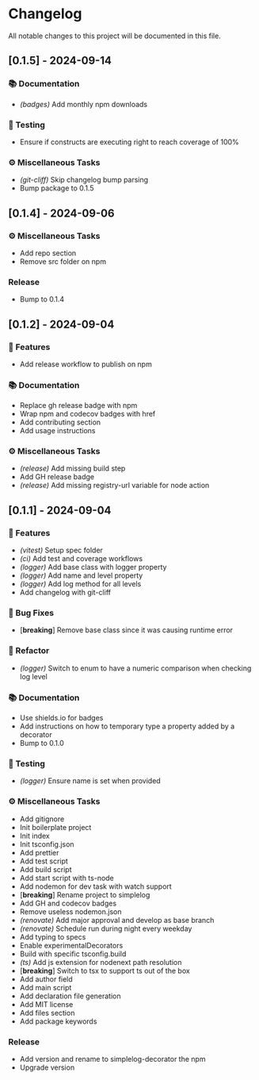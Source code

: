 # Changelog

All notable changes to this project will be documented in this file.

## [0.1.5] - 2024-09-14

### 📚 Documentation

- *(badges)* Add monthly npm downloads

### 🧪 Testing

- Ensure if constructs are executing right to reach coverage of 100%

### ⚙️ Miscellaneous Tasks

- *(git-cliff)* Skip changelog bump parsing
- Bump package to 0.1.5

## [0.1.4] - 2024-09-06

### ⚙️ Miscellaneous Tasks

- Add repo section
- Remove src folder on npm

### Release

- Bump to 0.1.4

## [0.1.2] - 2024-09-04

### 🚀 Features

- Add release workflow to publish on npm

### 📚 Documentation

- Replace gh release badge with npm
- Wrap npm and codecov badges with href
- Add contributing section
- Add usage instructions

### ⚙️ Miscellaneous Tasks

- *(release)* Add missing build step
- Add GH release badge
- *(release)* Add missing registry-url variable for node action

## [0.1.1] - 2024-09-04

### 🚀 Features

- *(vitest)* Setup spec folder
- *(ci)* Add test and coverage workflows
- *(logger)* Add base class with logger property
- *(logger)* Add name and level property
- *(logger)* Add log method for all levels
- Add changelog with git-cliff

### 🐛 Bug Fixes

- [**breaking**] Remove base class since it was causing runtime error

### 🚜 Refactor

- *(logger)* Switch to enum to have a numeric comparison when checking log level

### 📚 Documentation

- Use shields.io for badges
- Add instructions on how to temporary type a property added by a decorator
- Bump to 0.1.0

### 🧪 Testing

- *(logger)* Ensure name is set when provided

### ⚙️ Miscellaneous Tasks

- Add gitignore
- Init boilerplate project
- Init index
- Init tsconfig.json
- Add prettier
- Add test script
- Add build script
- Add start script with ts-node
- Add nodemon for dev task with watch support
- [**breaking**] Rename project to simplelog
- Add GH and codecov badges
- Remove useless nodemon.json
- *(renovate)* Add major approval and develop as base branch
- *(renovate)* Schedule run during night every weekday
- Add typing to specs
- Enable experimentalDecorators
- Build with specific tsconfig.build
- *(ts)* Add js extension for nodenext path resolution
- [**breaking**] Switch to tsx to support ts out of the box
- Add author field
- Add main script
- Add declaration file generation
- Add MIT license
- Add files section
- Add package keywords

### Release

- Add version and rename to simplelog-decorator the npm
- Upgrade version

<!-- generated by git-cliff -->
